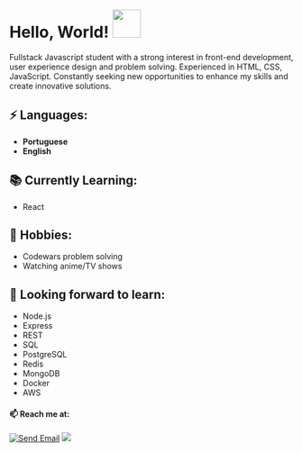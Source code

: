 # Hello, World! <img src="https://media.giphy.com/media/mGcNjsfWAjY5AEZNw6/giphy.gif" width="50">

Fullstack Javascript student with a strong interest in front-end development, user experience design and problem solving.
Experienced in HTML, CSS, JavaScript.
Constantly seeking new opportunities to enhance my skills and create innovative solutions.

## ⚡ Languages:
-  **Portuguese**
-   **English**

## 📚 Currently Learning:
- React

## 📅 Hobbies:
- Codewars problem solving
- Watching anime/TV shows

## 🌱 Looking forward to learn:
- Node.js
- Express
- REST
- SQL
- PostgreSQL
- Redis
- MongoDB
- Docker
- AWS

#### 📫 Reach me at:

[![Send Email](https://img.shields.io/badge/Gmail-D14836?style=for-the-badge&logo=gmail&logoColor=white)](mailto:andreymudri@gmail.com)
 <a href="https://www.instagram.com/andreymudri/"><img src="https://img.shields.io/badge/instagram-%23dc2743.svg?&style=for-the-badge&logo=instagram&logoColor=white" /></a>

